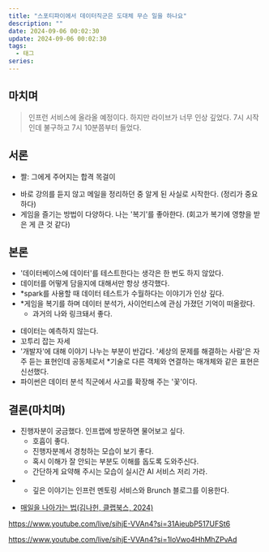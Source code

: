 ```yaml
---
title: "스포티파이에서 데이터직군은 도대체 무슨 일을 하나요"
description: ""
date: 2024-09-06 00:02:30
update: 2024-09-06 00:02:30
tags:
  - 태그
series:
---
```


## 마치며

> 인프런 서비스에 올라올 예정이다. 하지만 라이브가 너무 인상 깊었다. 7시 시작인데 불구하고 7시 10분쯤부터 들었다.

## 서론

- 짤: 그에게 주어지는 합격 목걸이

* 바로 강의를 듣지 않고 메일을 정리하던 중 알게 된 사실로 시작한다. (정리가 중요하다)
* 게임을 즐기는 방법이 다양하다. 나는 '복기'를 좋아한다. (회고가 복기에 영향을 받은 게 큰 것 같다)

## 본론

- '데이터베이스에 데이터'를 테스트한다는 생각은 한 번도 하지 않았다.
- 데이터를 어떻게 담을지에 대해서만 항상 생각했다.
- *spark를 사용할 때 데이터 테스트가 수월하다는 이야기가 인상 깊다.
- *게임을 복기를 하며 데이터 분석가, 사이언티스에 관심 가졌던 기억이 떠올랐다.
    * 과거의 나와 링크돼서 좋다.

* 데이터는 예측하지 않는다.
* 꼬투리 잡는 자세
* '개발자'에 대해 이야기 나누는 부분이 반갑다. '세상의 문제를 해결하는 사람'은 자주 듣는 표현인데 공동체로서 *기술로 다른 객체와 연결하는 매개체와 같은 표현은 신선했다.
* 파이썬은 데이터 분석 직군에서 사고를 확장해 주는 '꽃'이다.

## 결론(마치며)

- 진행자분이 궁금했다. 인프랩에 방문하면 물어보고 싶다.
    * 호흡이 좋다.
    * 진행자분께서 경청하는 모습이 보기 좋다.
    * 혹시 이해가 잘 안되는 부분도 이해를 돕도록 도와주신다.
    * 간단하게 요약해 주시는 모습이 실시간 AI 서비스 저리 가라.
-
    * 깊은 이야기는 인프런 멘토링 서비스와 Brunch 블로그를 이용한다.

* [매일을 나아가는 법(김나헌, 클랩북스, 2024)](https://product.kyobobook.co.kr/detail/S000213513147)

https://www.youtube.com/live/sihjE-VVAn4?si=31AieubP517UFSt6

https://www.youtube.com/live/sihjE-VVAn4?si=1loVwo4HhMhZPvAd
